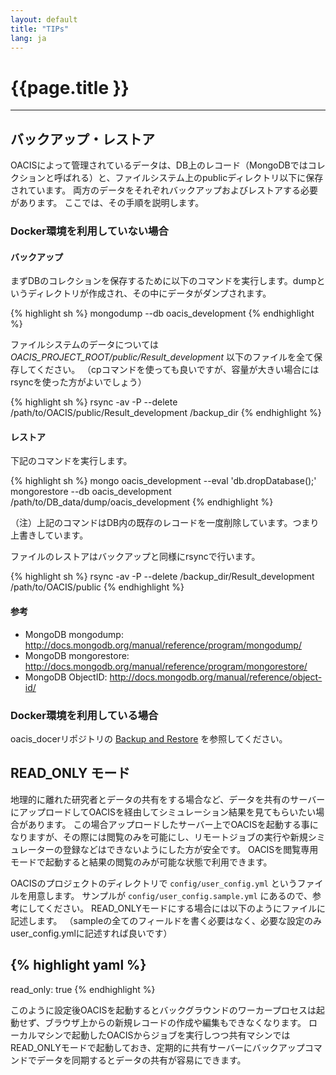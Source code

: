```yaml
---
layout: default
title: "TIPs"
lang: ja
---
```


# {{page.title }}

---

## バックアップ・レストア

OACISによって管理されているデータは、DB上のレコード（MongoDBではコレクションと呼ばれる）と、ファイルシステム上のpublicディレクトリ以下に保存されています。
両方のデータをそれぞれバックアップおよびレストアする必要があります。
ここでは、その手順を説明します。

### Docker環境を利用していない場合

#### バックアップ

まずDBのコレクションを保存するために以下のコマンドを実行します。dumpというディレクトリが作成され、その中にデータがダンプされます。

{% highlight sh %}
mongodump --db oacis_development
{% endhighlight %}

ファイルシステムのデータについては *OACIS_PROJECT_ROOT/public/Result_development* 以下のファイルを全て保存してください。
（cpコマンドを使っても良いですが、容量が大きい場合にはrsyncを使った方がよいでしょう）

{% highlight sh %}
rsync -av -P --delete /path/to/OACIS/public/Result_development /backup_dir
{% endhighlight %}

#### レストア

下記のコマンドを実行します。

{% highlight sh %}
mongo  oacis_development --eval 'db.dropDatabase();'
mongorestore --db oacis_development /path/to/DB_data/dump/oacis_development
{% endhighlight %}

（注）上記のコマンドはDB内の既存のレコードを一度削除しています。つまり上書きしています。

ファイルのレストアはバックアップと同様にrsyncで行います。

{% highlight sh %}
rsync -av -P --delete /backup_dir/Result_development /path/to/OACIS/public
{% endhighlight %}

#### 参考

* MongoDB mongodump: http://docs.mongodb.org/manual/reference/program/mongodump/
* MongoDB mongorestore: http://docs.mongodb.org/manual/reference/program/mongorestore/
* MongoDB ObjectID: http://docs.mongodb.org/manual/reference/object-id/

### Docker環境を利用している場合

oacis_docerリポジトリの [Backup and Restore](https://github.com/crest-cassia/oacis_docker/blob/master/README.md#backup-and-restore) を参照してください。

## READ_ONLY モード

地理的に離れた研究者とデータの共有をする場合など、データを共有のサーバーにアップロードしてOACISを経由してシミュレーション結果を見てもらいたい場合があります。
この場合アップロードしたサーバー上でOACISを起動する事になりますが、その際には閲覧のみを可能にし、リモートジョブの実行や新規シミュレーターの登録などはできないようにした方が安全です。
OACISを閲覧専用モードで起動すると結果の閲覧のみが可能な状態で利用できます。

OACISのプロジェクトのディレクトリで `config/user_config.yml` というファイルを用意します。
サンプルが `config/user_config.sample.yml` にあるので、参考にしてください。
READ_ONLYモードにする場合には以下のようにファイルに記述します。
（sampleの全てのフィールドを書く必要はなく、必要な設定のみuser_config.ymlに記述すれば良いです）

{% highlight yaml %}
---
read_only: true
{% endhighlight %}

このように設定後OACISを起動するとバックグラウンドのワーカープロセスは起動せず、ブラウザ上からの新規レコードの作成や編集もできなくなります。
ローカルマシンで起動したOACISからジョブを実行しつつ共有マシンではREAD_ONLYモードで起動しておき、定期的に共有サーバーにバックアップコマンドでデータを同期するとデータの共有が容易にできます。

